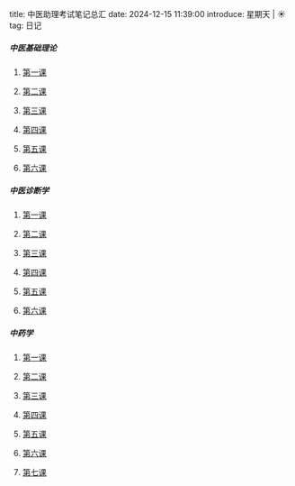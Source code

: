 title: 中医助理考试笔记总汇
date: 2024-12-15 11:39:00
introduce: 星期天 | ☀️
tag: 日记

##### 中医基础理论

1. [第一课](/article/2024/12/zj1.html)

2. [第二课](/article/2024/12/zj2.html)

3. [第三课](/article/2024/12/zj3.html)

4. [第四课](/article/2024/12/zj4.html)

5. [第五课](/article/2024/12/zj5.html)

6. [第六课](/article/2024/12/zj6.html)

##### 中医诊断学

1. [第一课](/article/2024/12/zz1.html)
 
2. [第二课](/article/2024/12/zz2.html)
 
3. [第三课](/article/2024/12/zz3.html)

4. [第四课](/article/2024/12/zz4.html)

5. [第五课](/article/2024/12/zz5.html)

6. [第六课](/article/2024/12/zz6.html)

##### 中药学

1. [第一课](/article/2024/12/zy1.html)

2. [第二课](/article/2024/12/zy2.html)

3. [第三课](/article/2024/12/zy3.html)

4. [第四课](/article/2024/12/zy3.html)

5. [第五课](/article/2024/12/zy5.html)

6. [第六课](/article/2024/12/zy6.html)

7. [第七课](/article/2024/12/zy7.html)
